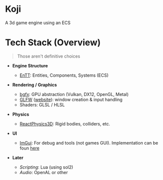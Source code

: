 # Koji
A 3d game engine using an ECS


# Tech Stack (Overview)
> Those aren't definitive choices

 - **Engine Structure**
   - [EnTT](https://github.com/skypjack/entt): Entities, Components, Systems (ECS)
     
 - **Rendering / Graphics**
   - [bgfx](https://github.com/bkaradzic/bgfx): GPU abstraction (Vulkan, DX12, OpenGL, Metal)
   - [GLFW](https://github.com/glfw/glfw) ([website](https://www.glfw.org)): window creation & input handling
   - Shaders: GLSL / HLSL

 - **Physics**
   - [ReactPhysics3D](https://github.com/DanielChappuis/reactphysics3d): Rigid bodies, colliders, etc.

 - **UI**
   - [ImGui](https://github.com/ocornut/imgui): For debug and tools (not games GUI). Implementation can be foun [here](https://github.com/bkaradzic/bgfx/tree/master/examples/common/imgui)
  
 - **Later**
   - *Scripting*: Lua (using sol2)
   - *Audio*: OpenAL or other
